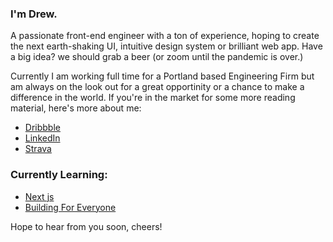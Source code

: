 ### I'm Drew. 

A passionate front-end engineer with a ton of experience, hoping to create the next earth-shaking UI, intuitive design system or brilliant web app. Have a big idea? we should grab a beer (or zoom until the pandemic is over.)

Currently I am working full time for a Portland based Engineering Firm but am always on the look out for a great opportinity or a chance to make a difference in the world. If you're in the market for some more reading material, here's more about me:

- [Dribbble](https://dribbble.com/dparroccini)
- [LinkedIn](https://www.linkedin.com/in/drew-parroccini-837b98122/)
- [Strava](https://www.strava.com/athletes/29210293)

### Currently Learning:

- [Next js](https://https://nextjs.org/)
- [Building For Everyone](https://www.wiley.com/en-us/Building+For+Everyone%3A+Expand+Your+Market+With+Design+Practices+From+Google%27s+Product+Inclusion+Team-p-9781119646228)

Hope to hear from you soon, cheers!

